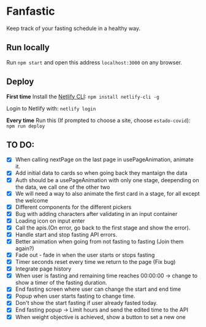 # Fanfastic

Keep track of your fasting schedule in a healthy way.

## Run locally

Run `npm start` and open this address `localhost:3000` on any browser.

## Deploy

**First time**
Install the [Netlify CLI](https://docs.netlify.com/cli/get-started/):
`npm install netlify-cli -g`

Login to Netlify with:
`netlify login`

**Every time**
Run this (If prompted to choose a site, choose `estado-covid`):
`npm run deploy`

## TO DO:

-   [x] When calling nextPage on the last page in usePageAnimation, animate it.
-   [x] Add initial data to cards so when going back they mantaign the data
-   [x] Auth should be a usePageAnimation with only one stage, deepending on the data, we call one of the other two
-   [x] We will need a way to also animate the first card in a stage, for all except the welcome
-   [x] Different components for the different pickers
-   [x] Bug with adding characters after validating in an input container
-   [x] Loading icon on input enter
-   [x] Call the apis.(On error, go back to the first stage and show the error).
-   [x] Handle start and stop fasting API errors.
-   [x] Better animation when going from not fasting to fasting (Join them again?)
-   [x] Fade out - fade in when the user starts or stops fasting
-   [x] Timer seconds reset every time we return to the page (Fix bug)
-   [x] Integrate page history
-   [x] When user is fasting and remaining time reaches 00:00:00 -> change to show a timer of the fasting duration.
-   [x] End fasting screen where user can change the start and end time
-   [x] Popup when user starts fasting to change time.
-   [x] Don't show the start fasting if user already fasted today.
-   [x] End fasting popup -> Limit hours and send the edited time to the API
-   [x] When weight objective is achieved, show a button to set a new one

